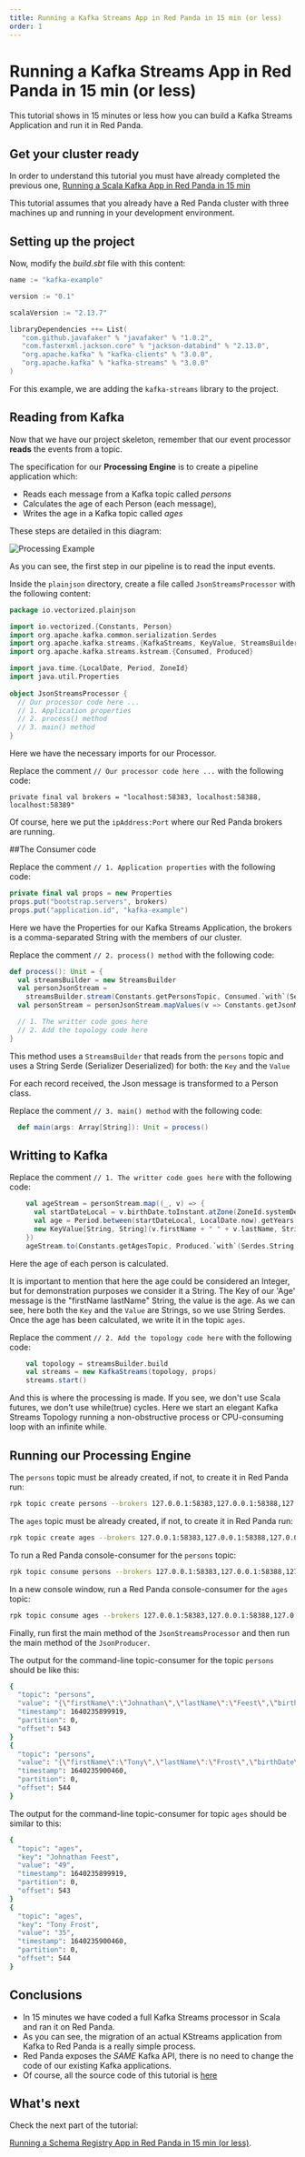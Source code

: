 ```yaml
---
title: Running a Kafka Streams App in Red Panda in 15 min (or less)
order: 1
---
```


# Running a Kafka Streams App in Red Panda in 15 min (or less)

This tutorial shows in 15 minutes or less how you can build a Kafka Streams Application and run it in Red Panda.   

## Get your cluster ready

In order to understand this tutorial you must have already completed the previous one, [Running a Scala Kafka App in Red Panda in 15 min](/docs/scala-example) 

This tutorial assumes that you already have a Red Panda cluster with three machines up and running in your development environment.

## Setting up the project 

Now, modify the *build.sbt* file with this content:

```scala
name := "kafka-example"

version := "0.1"

scalaVersion := "2.13.7"

libraryDependencies ++= List(
   "com.github.javafaker" % "javafaker" % "1.0.2",
   "com.fasterxml.jackson.core" % "jackson-databind" % "2.13.0",
   "org.apache.kafka" % "kafka-clients" % "3.0.0",
   "org.apache.kafka" % "kafka-streams" % "3.0.0"
)
```
For this example, we are adding the `kafka-streams` library to the project. 

## Reading from Kafka

Now that we have our project skeleton, remember that our event processor **reads** the events from a topic.

The specification for our **Processing Engine**  is to create a pipeline application which:
- Reads each message from a Kafka topic called *persons*
- Calculates the age of each Person (each message), 
- Writes the age in a Kafka topic called *ages*

These steps are detailed in this diagram:

![Processing Example](./images/processing_example.png)

As you can see, the first step in our pipeline is to read the input events.

Inside the `plainjson` directory, create a file called `JsonStreamsProcessor` with the following content:

```scala
package io.vectorized.plainjson

import io.vectorized.{Constants, Person}
import org.apache.kafka.common.serialization.Serdes
import org.apache.kafka.streams.{KafkaStreams, KeyValue, StreamsBuilder}
import org.apache.kafka.streams.kstream.{Consumed, Produced}

import java.time.{LocalDate, Period, ZoneId}
import java.util.Properties
  
object JsonStreamsProcessor {
  // Our processor code here ...
  // 1. Application properties
  // 2. process() method
  // 3. main() method
}
```
Here we have the necessary imports for our Processor.

Replace the comment `// Our processor code here ...` with the following code:

`private final val brokers = "localhost:58383, localhost:58388, localhost:58389"`

Of course, here we put the `ipAddress:Port` where our Red Panda brokers are running.

##The Consumer code

Replace the comment `// 1. Application properties` with the following code:

```scala
private final val props = new Properties
props.put("bootstrap.servers", brokers)
props.put("application.id", "kafka-example")
```

Here we have the Properties for our Kafka Streams Application, the brokers is a comma-separated String with the members of our cluster.

Replace the comment `// 2. process() method` with the following code:

```scala
def process(): Unit = {
  val streamsBuilder = new StreamsBuilder
  val personJsonStream =
    streamsBuilder.stream(Constants.getPersonsTopic, Consumed.`with`(Serdes.String, Serdes.String))
  val personStream = personJsonStream.mapValues(v => Constants.getJsonMapper.readValue(v, classOf[Person]))

  // 1. The writter code goes here
  // 2. Add the topology code here
}
```

This method uses a `StreamsBuilder` that reads from the `persons` topic and uses a String Serde (Serializer Deserialized)
for both: the `Key` and the `Value`

For each record received, the Json message is transformed to a Person class.

Replace the comment `// 3. main() method` with the following code:
```scala
  def main(args: Array[String]): Unit = process()
```

## Writting to Kafka

Replace the comment `// 1. The writter code goes here` with the following code:

```scala
    val ageStream = personStream.map((_, v) => {
      val startDateLocal = v.birthDate.toInstant.atZone(ZoneId.systemDefault).toLocalDate
      val age = Period.between(startDateLocal, LocalDate.now).getYears
      new KeyValue[String, String](v.firstName + " " + v.lastName, String.valueOf(age))
    })
    ageStream.to(Constants.getAgesTopic, Produced.`with`(Serdes.String, Serdes.String))
```
Here the age of each person is calculated.

It is important to mention that here the age could be considered an Integer, but for demonstration purposes we consider it a String.
The Key of our 'Age' message is the "firstName lastName" String, the value is the age.
As we can see, here both the `Key` and the `Value` are Strings, so we use String Serdes.
Once the age has been calculated, we write it in the topic `ages`.

Replace the comment  `// 2. Add the topology code here` with the following code:  

```scala
    val topology = streamsBuilder.build
    val streams = new KafkaStreams(topology, props)
    streams.start()
```

And this is where the processing is made. If you see, we don't use Scala futures, we don't use while(true) cycles.
Here we start an elegant Kafka Streams Topology running a non-obstructive process or CPU-consuming loop with an infinite while. 

## Running our Processing Engine

The `persons` topic must be already created, if not, to create it in Red Panda run:

```bash
rpk topic create persons --brokers 127.0.0.1:58383,127.0.0.1:58388,127.0.0.1:58389
```

The `ages` topic must be already created, if not, to create it in Red Panda run:

```bash
rpk topic create ages --brokers 127.0.0.1:58383,127.0.0.1:58388,127.0.0.1:58389
```

To run a Red Panda console-consumer for the `persons` topic:

```bash
rpk topic consume persons --brokers 127.0.0.1:58383,127.0.0.1:58388,127.0.0.1:58389
```

In a new console window, run a Red Panda console-consumer for the `ages` topic:

```bash
rpk topic consume ages --brokers 127.0.0.1:58383,127.0.0.1:58388,127.0.0.1:58389
```

Finally, run first the main method of the `JsonStreamsProcessor` and then run the main method of the `JsonProducer`.

The output for the command-line topic-consumer for the topic `persons` should be like this:

```bash
{
  "topic": "persons",
  "value": "{\"firstName\":\"Johnathan\",\"lastName\":\"Feest\",\"birthDate\":\"1972-08-01T22:24:36.523+00:00\",\"city\":\"North Harvey\",\"ipAddress\":\"233.24.49.159\"}",
  "timestamp": 1640235899919,
  "partition": 0,
  "offset": 543
}
{
  "topic": "persons",
  "value": "{\"firstName\":\"Tony\",\"lastName\":\"Frost\",\"birthDate\":\"1986-05-08T11:36:13.036+00:00\",\"city\":\"New Warrenbury\",\"ipAddress\":\"178.13.90.20\"}",
  "timestamp": 1640235900460,
  "partition": 0,
  "offset": 544
}
```

The output for the command-line topic-consumer for topic `ages` should be similar to this:

```bash
{
  "topic": "ages",
  "key": "Johnathan Feest",
  "value": "49",
  "timestamp": 1640235899919,
  "partition": 0,
  "offset": 543
}
{
  "topic": "ages",
  "key": "Tony Frost",
  "value": "35",
  "timestamp": 1640235900460,
  "partition": 0,
  "offset": 544
}
```

## Conclusions

- In 15 minutes we have coded a full Kafka Streams processor in Scala and ran it on Red Panda.
- As you can see, the migration of an actual KStreams application from Kafka to Red Panda is a really simple process.
- Red Panda exposes the *SAME* Kafka API, there is no need to change the code of our existing Kafka applications.
- Of course, all the source code of this tutorial is [here](https://github.com/vectorizedio/redpanda/tree/dev/docs)

## What's next

Check the next part of the tutorial: 

 [Running a Schema Registry App in Red Panda in 15 min (or less)](/docs/schemaRegistry-example).
